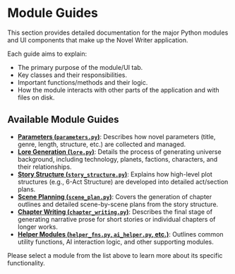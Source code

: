 # Module Guides

This section provides detailed documentation for the major Python modules and UI components that make up the Novel Writer application.

Each guide aims to explain:
*   The primary purpose of the module/UI tab.
*   Key classes and their responsibilities.
*   Important functions/methods and their logic.
*   How the module interacts with other parts of the application and with files on disk.

## Available Module Guides

*   **[Parameters (`parameters.py`)](./parameters.md)**: Describes how novel parameters (title, genre, length, structure, etc.) are collected and managed.
*   **[Lore Generation (`lore.py`)](./lore_generation.md)**: Details the process of generating universe background, including technology, planets, factions, characters, and their relationships.
*   **[Story Structure (`story_structure.py`)](./story_structure.md)**: Explains how high-level plot structures (e.g., 6-Act Structure) are developed into detailed act/section plans.
*   **[Scene Planning (`scene_plan.py`)](./scene_planning.md)**: Covers the generation of chapter outlines and detailed scene-by-scene plans from the story structure.
*   **[Chapter Writing (`chapter_writing.py`)](./chapter_writing.md)**: Describes the final stage of generating narrative prose for short stories or individual chapters of longer works.
*   **[Helper Modules (`helper_fns.py`, `ai_helper.py`, etc.)](./helpers.md)**: Outlines common utility functions, AI interaction logic, and other supporting modules.

Please select a module from the list above to learn more about its specific functionality.
